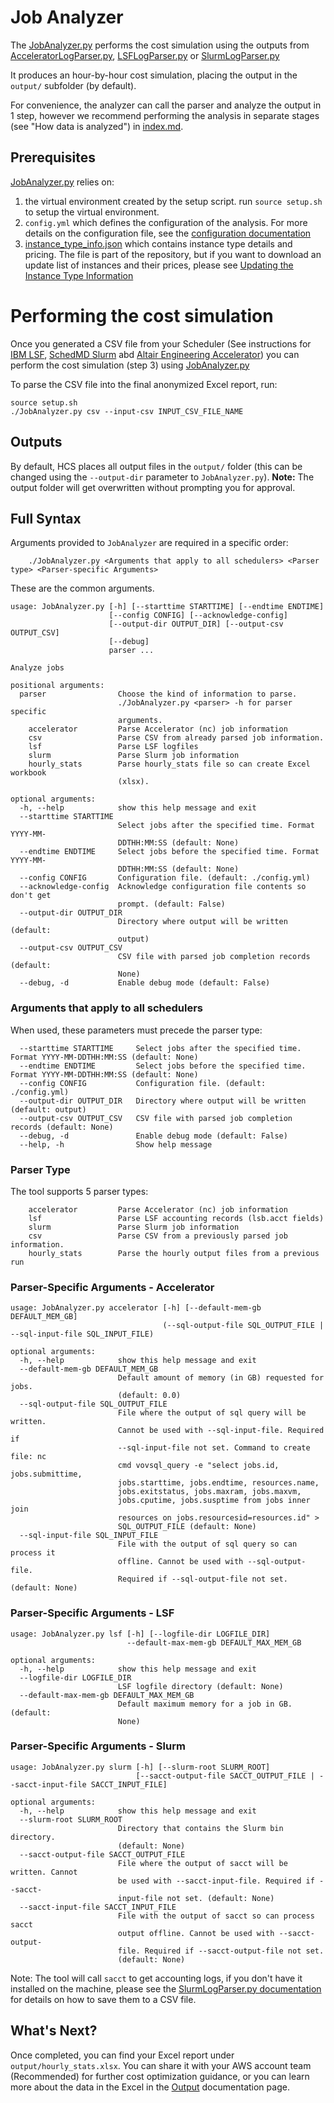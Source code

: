 # Job Analyzer

The [JobAnalyzer.py](https://github.com/aws-samples/hpc-cost-simulator/blob/main/JobAnalyzer.py) performs the cost simulation using the outputs from
[AcceleratorLogParser.py](https://github.com/aws-samples/hpc-cost-simulator/blob/main/AcceleratorLogParser.py),
[LSFLogParser.py](https://github.com/aws-samples/hpc-cost-simulator/blob/main/LSFLogParser.py) or
[SlurmLogParser.py](https://github.com/aws-samples/hpc-cost-simulator/blob/main/SlurmLogParser.py)

It produces an hour-by-hour cost simulation, placing the output in the `output/` subfolder (by default).

For convenience, the analyzer can call the parser and analyze the output in 1 step, however we recommend performing the analysis in separate stages (see "How data is analyzed") in [index.md](index.md).

## Prerequisites

[JobAnalyzer.py](https://github.com/aws-samples/hpc-cost-simulator/blob/main/JobAnalyzer.py) relies on:

1. the virtual environment created by the setup script. run `source setup.sh` to setup the virtual environment.
2. `config.yml` which defines the configuration of the analysis.
For more details on the configuration file, see the [configuration documentation](config.md)
3. [instance_type_info.json](https://github.com/aws-samples/hpc-cost-simulator/blob/main/instance_type_info.json) which contains instance type details and pricing.
The file is part of the repository, but if you want to download an update list of instances and their prices, please see [Updating the Instance Type Information](UpdateInstanceDatabase.md)

# Performing the cost simulation
Once you generated a CSV file from your Scheduler (See instructions for [IBM LSF](LSFLogParser.md), [SchedMD Slurm](SlurmLogParser.md) abd [Altair Engineering Accelerator](AcceleratorLogParser.md)) you can perform the cost simulation (step 3) using [JobAnalyzer.py](https://github.com/aws-samples/hpc-cost-simulator/blob/main/JobAnalyzer.py)

To parse the CSV file into the final anonymized Excel report, run:
```
source setup.sh
./JobAnalyzer.py csv --input-csv INPUT_CSV_FILE_NAME
```

## Outputs

By default, HCS places all output files in the `output/` folder (this can be changed using the `--output-dir` parameter to `JobAnalyzer.py`).
**Note:** The output folder will get overwritten without prompting you for approval.

## Full Syntax
Arguments provided to `JobAnalyzer` are required in a specific order:

```
    ./JobAnalyzer.py <Arguments that apply to all schedulers> <Parser type> <Parser-specific Arguments>
```

These are the common arguments.

```
usage: JobAnalyzer.py [-h] [--starttime STARTTIME] [--endtime ENDTIME]
                      [--config CONFIG] [--acknowledge-config]
                      [--output-dir OUTPUT_DIR] [--output-csv OUTPUT_CSV]
                      [--debug]
                      parser ...

Analyze jobs

positional arguments:
  parser                Choose the kind of information to parse.
                        ./JobAnalyzer.py <parser> -h for parser specific
                        arguments.
    accelerator         Parse Accelerator (nc) job information
    csv                 Parse CSV from already parsed job information.
    lsf                 Parse LSF logfiles
    slurm               Parse Slurm job information
    hourly_stats        Parse hourly_stats file so can create Excel workbook
                        (xlsx).

optional arguments:
  -h, --help            show this help message and exit
  --starttime STARTTIME
                        Select jobs after the specified time. Format YYYY-MM-
                        DDTHH:MM:SS (default: None)
  --endtime ENDTIME     Select jobs before the specified time. Format YYYY-MM-
                        DDTHH:MM:SS (default: None)
  --config CONFIG       Configuration file. (default: ./config.yml)
  --acknowledge-config  Acknowledge configuration file contents so don't get
                        prompt. (default: False)
  --output-dir OUTPUT_DIR
                        Directory where output will be written (default:
                        output)
  --output-csv OUTPUT_CSV
                        CSV file with parsed job completion records (default:
                        None)
  --debug, -d           Enable debug mode (default: False)
```

### Arguments that apply to all schedulers

When used, these parameters must precede the parser type:

```
  --starttime STARTTIME     Select jobs after the specified time. Format YYYY-MM-DDTHH:MM:SS (default: None)
  --endtime ENDTIME         Select jobs before the specified time. Format YYYY-MM-DDTHH:MM:SS (default: None)
  --config CONFIG           Configuration file. (default: ./config.yml)
  --output-dir OUTPUT_DIR   Directory where output will be written (default: output)
  --output-csv OUTPUT_CSV   CSV file with parsed job completion records (default: None)
  --debug, -d               Enable debug mode (default: False)
  --help, -h                Show help message
```

###  Parser Type

The tool supports 5 parser types:

```
    accelerator         Parse Accelerator (nc) job information
    lsf                 Parse LSF accounting records (lsb.acct fields)
    slurm               Parse Slurm job information
    csv                 Parse CSV from a previously parsed job information.
    hourly_stats        Parse the hourly output files from a previous run
```

### Parser-Specific Arguments - Accelerator

```
usage: JobAnalyzer.py accelerator [-h] [--default-mem-gb DEFAULT_MEM_GB]
                                  (--sql-output-file SQL_OUTPUT_FILE | --sql-input-file SQL_INPUT_FILE)

optional arguments:
  -h, --help            show this help message and exit
  --default-mem-gb DEFAULT_MEM_GB
                        Default amount of memory (in GB) requested for jobs.
                        (default: 0.0)
  --sql-output-file SQL_OUTPUT_FILE
                        File where the output of sql query will be written.
                        Cannot be used with --sql-input-file. Required if
                        --sql-input-file not set. Command to create file: nc
                        cmd vovsql_query -e "select jobs.id, jobs.submittime,
                        jobs.starttime, jobs.endtime, resources.name,
                        jobs.exitstatus, jobs.maxram, jobs.maxvm,
                        jobs.cputime, jobs.susptime from jobs inner join
                        resources on jobs.resourcesid=resources.id" >
                        SQL_OUTPUT_FILE (default: None)
  --sql-input-file SQL_INPUT_FILE
                        File with the output of sql query so can process it
                        offline. Cannot be used with --sql-output-file.
                        Required if --sql-output-file not set. (default: None)
```

### Parser-Specific Arguments - LSF

```
usage: JobAnalyzer.py lsf [-h] [--logfile-dir LOGFILE_DIR]
                          --default-max-mem-gb DEFAULT_MAX_MEM_GB

optional arguments:
  -h, --help            show this help message and exit
  --logfile-dir LOGFILE_DIR
                        LSF logfile directory (default: None)
  --default-max-mem-gb DEFAULT_MAX_MEM_GB
                        Default maximum memory for a job in GB. (default:
                        None)
```

### Parser-Specific Arguments - Slurm

```
usage: JobAnalyzer.py slurm [-h] [--slurm-root SLURM_ROOT]
                            [--sacct-output-file SACCT_OUTPUT_FILE | --sacct-input-file SACCT_INPUT_FILE]

optional arguments:
  -h, --help            show this help message and exit
  --slurm-root SLURM_ROOT
                        Directory that contains the Slurm bin directory.
                        (default: None)
  --sacct-output-file SACCT_OUTPUT_FILE
                        File where the output of sacct will be written. Cannot
                        be used with --sacct-input-file. Required if --sacct-
                        input-file not set. (default: None)
  --sacct-input-file SACCT_INPUT_FILE
                        File with the output of sacct so can process sacct
                        output offline. Cannot be used with --sacct-output-
                        file. Required if --sacct-output-file not set.
                        (default: None)
```

Note: The tool will call `sacct` to get accounting logs, if you don't have it installed on the machine, please see the [SlurmLogParser.py documentation](SlurmLogParser.md) for details on how to save them to a CSV file.


## What's Next?
Once completed, you can find your Excel report under `output/hourly_stats.xlsx`. You can share it with your AWS account team (Recommended) for further cost optimization guidance, or you can learn more about the data in the Excel in the [Output](Output.md) documentation page.
